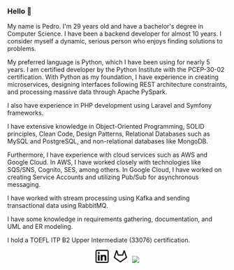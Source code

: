 ### Hello 👋

My name is Pedro. I'm 29 years old and have a bachelor's degree in Computer Science. I have been a backend developer for almost 10 years. I consider myself a dynamic, serious person who enjoys finding solutions to problems.

My preferred language is Python, which I have been using for nearly 5 years. I am certified developer by the Python Institute with the PCEP-30-02 certification. With Python as my foundation, I have experience in creating microservices, designing interfaces following REST architecture constraints, and processing massive data through Apache PySpark.

I also have experience in PHP development using Laravel and Symfony frameworks.

I have extensive knowledge in Object-Oriented Programming, SOLID principles, Clean Code, Design Patterns, Relational Databases such as MySQL and PostgreSQL, and non-relational databases like MongoDB.

Furthermore, I have experience with cloud services such as AWS and Google Cloud. In AWS, I have worked closely with technologies like SQS/SNS, Cognito, SES, among others. In Google Cloud, I have worked on creating Service Accounts and utilizing Pub/Sub for asynchronous messaging.

I have worked with stream processing using Kafka and sending transactional data using RabbitMQ.

I have some knowledge in requirements gathering, documentation, and UML and ER modeling.

I hold a TOEFL ITP B2 Upper Intermediate (33076) certification.
          
<p align='center'>
<a href="https://www.linkedin.com/in/pedro-afonso-rotta-di-santi-8842a017b/"><img height="30" src="https://github.com/PedroDiSanti/PedroDiSanti/blob/master/linkedin.png?raw=true"></a>&nbsp;&nbsp;
<a href="https://gitlab.com/PedroDiSanti"><img height="30" src="https://github.com/PedroDiSanti/PedroDiSanti/blob/master/gitlab.png?raw=true"></a>&nbsp;&nbsp;
<a href="https://www.credly.com/badges/84cfd553-ca77-4ac3-af4c-730c3a5991b0/public_url"><img height="30" src="https://images.credly.com/images/94d0811d-8fed-47e5-acc8-50b69342a9a4/pcep-30-02-badge.png"></a>
</p>
